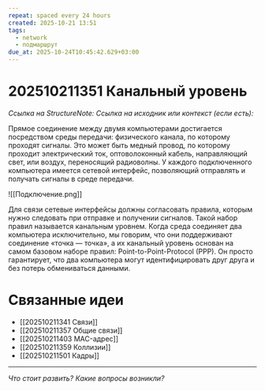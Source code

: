 ```yaml
---
repeat: spaced every 24 hours
created: 2025-10-21 13:51
tags:
  - network
  - подмаршрут
due_at: 2025-10-24T10:45:42.629+03:00
---
```

# 202510211351 Канальный уровень

*Ссылка на StructureNote:*
*Ссылка на исходник или контекст (если есть):*

Прямое соединение между двумя компьютерами достигается посредством среды передачи: физического канала, по которому проходят сигналы. Это может быть медный провод, по которому проходит электрический ток, оптоволоконный кабель, направляющий свет, или воздух, переносящий радиоволны. У каждого подключенного компьютера имеется сетевой интерфейс‚ позволяющий отправлять и получать сигналы в среде передачи.

![[Подключение.png]]

Для связи сетевые интерфейсы должны согласовать правила, которым нужно следовать при отправке и получении сигналов. Такой набор правил называется канальным уровнем. Когда среда соединяет два компьютера исключительно, мы говорим, что они поддерживают соединение «точка — точка», а их канальный уровень основан на самом базовом наборе правил: Point-to-Point-Protocol (PPP). Он просто гарантирует, что два компьютера могут идентифицировать друг друга и без потерь обмениваться данными.

# Связанные идеи

- [[202510211341 Связи]]
- [[202510211357 Общие связи]]
- [[202510211403 MAC-адрес]]
- [[202510211359 Коллизии]]
- [[202510211501 Кадры]]

---

*Что стоит развить? Какие вопросы возникли?*
